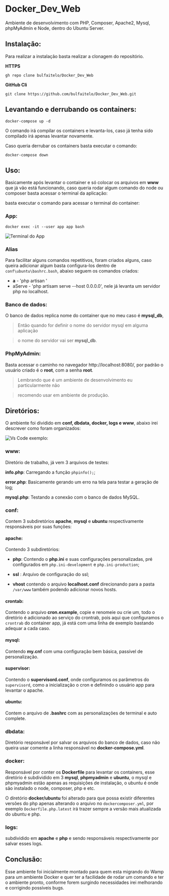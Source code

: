 # Docker_Dev_Web

  

Ambiente de desenvolvimento com PHP, Composer, Apache2, Mysql, phpMyAdmin e Node, dentro do Ubuntu Server.

  
  

## Instalação:

Para realizar a instalação basta realizar a clonagem do repositório.

**HTTPS**

  

	gh repo clone bulfaitelo/Docker_Dev_Web

  

**GitHub Cli**

  

	git clone https://github.com/bulfaitelo/Docker_Dev_Web.git

  

## Levantando e derrubando os containers:

  

	docker-compose up -d

  

O comando irá compilar os containers e levanta-los, caso já tenha sido compilado irá apenas levantar novamente.

Caso queria derrubar os containers basta executar o comando:  

	docker-compose down


## Uso:

Basicamente após levantar o container e só colocar os arquivos em **www** que já vão está funcionando, caso queria rodar algum comando do node ou composer basta acessar o terminal da aplicação:

basta executar o comando para acessar o terminal do container:

  

### App:

  

	docker exec -it --user app app bash

  

![Terminal do App](https://i.imgur.com/yxugrTC.png)

### Alias 
Para facilitar alguns comandos repetitivos, foram criados alguns, caso queira adicionar algum basta configura-los dentro de `conf\ubuntu\bashrc.bash`, abaixo seguem os comandos criados:

-	**a** - 'php artisan '
-	aServe - 'php artisam serve --host 0.0.0.0', nele já levanta um servidor php no localhost.

### Banco de dados:

O banco de dados replica nome do container que no meu caso é **mysql_db**,

  

> Então quando for definir o nome do servidor mysql em alguma aplicação

> o nome do servidor vai ser **mysql_db**.

  

### PhpMyAdmin:

Basta acessar o caminho no navegador http://localhost:8080/, por padrão o usuário criado é o **root**, com a senha **root**.

  

> Lembrando que é um ambiente de desenvolvimento eu particularmente não

> recomendo usar em ambiente de produção.

  

## Diretórios:

O ambiente foi dividido em **conf, dbdata, docker, logs e www**, abaixo irei descrever como foram organizados:

![Vs Code exemplo: ](https://i.imgur.com/eTZN8py.png)

  

### www:

Diretório de trabalho, já vem 3 arquivos de testes:

**info.php**: Carregando a função `phpinfo();`;

**error.php**: Basicamente gerando um erro na tela para testar a geração de log;

**mysql.php**: Testando a conexão com o banco de dados MySQL.

  

### conf:

Contem 3 subdiretórios **apache**, **mysql** e **ubuntu** respectivamente responsáveis por suas funções:

#### apache:

Contendo 3 subdiretórios:

-  **php**: Contendo o **php.ini** e suas configurações personalizadas, pré configurados em `php.ini-development` e `php.ini-production`;

-  **ssl** : Arquivo de configuração do ssl;

-  **vhost** contendo o arquivo **localhost.conf** direcionando para a pasta `/var/www` também podendo adicionar novos hosts.

#### crontab:

Contendo o arquivo **cron.example**, copie e renomeie ou crie um, todo o diretório é adicionado ao serviço do crontrab, pois aqui que configuramos o `crontrab` do container app, já está com uma linha de exemplo bastando adequar a cada caso.

#### mysql:

Contendo **my.cnf** com uma configuração bem básica, passível de personalização.

  

#### supervisor:

Contendo o **supervisord.conf**, onde configuramos os parâmetros do `supervisord`, como a inicialização o cron e definindo o usuário app para levantar o apache.

  

#### ubuntu:

Contem o arquivo de **.bashrc** com as personalizações de terminal e auto complete.

  

### dbdata:

Diretório responsável por salvar os arquivos do banco de dados, caso não queira usar comente a linha responsável no **docker-compose.yml**.

  

### docker:

Responsável por conter os **Dockerfile** para levantar os containers, esse diretório é subdividido em 3 **mysql**, **phpmyadmin** e **ubuntu**, o mysql e phpmyadmin estão apenas as requisições de instalação, o ubuntu é onde são instalado o node, composer, php e etc.

  

O diretório **docker/ubuntu** foi alterado para que possa existir diferentes versões do php apenas alterando o arquivo no `dockercomposer.yml`, por exemplo `Dockerfile.php.latest` irá trazer sempre a versão mais atualizada do ubuntu e php.

  

### logs:

subdividido em **apache** e **php** e sendo responsáveis respectivamente por salvar esses logs.

  

## Conclusão:

Esse ambiente foi inicialmente montado para quem esta migrando do Wamp para um ambiente Docker e quer ter a facilidade de rodar um comando e ter o ambiente pronto, conforme forem surgindo necessidades irei melhorando e corrigindo possíveis bugs.